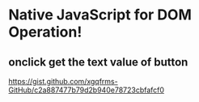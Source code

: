 # Native JavaScript for DOM Operation!


## onclick get the text value of button 

https://gist.github.com/xgqfrms-GitHub/c2a887477b79d2b940e78723cbfafcf0




